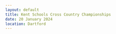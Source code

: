 ```yaml
---
layout: default
title: Kent Schools Cross Country Championships
date: 20 January 2024
location: Dartford
---
```

